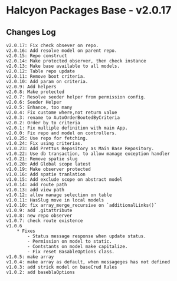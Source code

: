 # Halcyon Packages Base - v2.0.17


## Changes Log 
    v2.0.17: Fix check obsever on repo.
    v2.0.16: Add resolve model on parent repo.
    v2.0.15: Repo construct
    v2.0.14: Make protected observer, then check instance
    v2.0.13: Make base available to all models.
    v2.0.12: Table repo update
    v2.0.11: Remove boot criteria.
    v2.0.10: Add param on criteria.
    v2.0.9: Add helpers
    v2.0.8: Make protected
    v2.0.7: Resolve seeder helper from permission config.
    v2.0.6: Seeder Helper
    v2.0.5: Enhance, too many 
    v2.0.4: Fix custome where,not return value
    v2.0.3: rename to AutoOrderBootedByCriteria
	v2.0.2: Order by to criteria
	v2.0.1: Fix multiple definition with main App.
	v2.0.0: Fix repo and model on controllers.
    v1.0.25: Use repo for fetching. 
    v1.0.24: Fix using criterias.
    v1.0.23: Add Prettus Repository as Main Base Repository.
    v1.0.22: Use db transaction, to allow manage exception handler
    v1.0.21: Remove spatie slug
    v1.0.20: Add Global scope latest
    v1.0.19: Make observer protected
    v1.0.16: Add spatie tranlation
    v1.0.15: Add exclude scope on abstract model
    v1.0.14: add route path
    v1.0.13: add view path
    v1.0.12: allow manage selection on table
    v1.0.11: HasSlug move in local models
    v1.0.10: fix array_merge_recursive on `additionalLinks()`
    v1.0.9: add .gitattribute
    v1.0.8: new repo observer
    v1.0.7: check route existence
    v1.0.6
        * Fixes
            - Status message response when update status.
            - Permission on model to static.
            - Contstants on model make capitalize.
            - Fix reset BasableOptions class.
    v1.0.5: make array
    v1.0.4: make array as default, when messageges has not defined
    v1.0.3: add strick model on baseCrud Rules
    v1.0.2: add baseblaOptions
